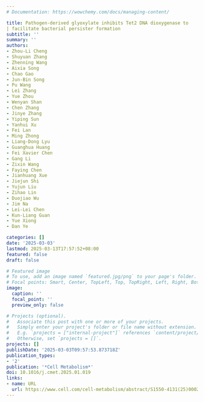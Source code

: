 ```yaml
---
# Documentation: https://wowchemy.com/docs/managing-content/

title: Pathogen-derived glyoxylate inhibits Tet2 DNA dioxygenase to 
| facilitate bacterial persister formation
subtitle: ''
summary: ''
authors:
- Zhou-Li Cheng
- Shuyuan Zhang
- Zhenning Wang
- Aixia Song
- Chao Gao
- Jun-Bin Song
- Pu Wang
- Lei Zhang
- Yue Zhou
- Wenyan Shan
- Chen Zhang
- Jinye Zhang
- Yiping Sun
- Yanhui Xu
- Fei Lan
- Ming Zhong
- Liang-Dong Lyu
- Guanghua Huang
- Fei Xavier Chen
- Gang Li
- Zixin Wang
- Faying Chen
- Jianhuang Xue
- Jiejun Shi
- Yujun Liu
- Zihao Lin
- Duojiao Wu
- Jim Na
- Lei-Lei Chen
- Kun-Liang Guan
- Yue Xiong
- Dan Ye

categories: []
date: '2025-03-03'
lastmod: 2025-03-13T17:57:52+08:00
featured: false
draft: false

# Featured image
# To use, add an image named `featured.jpg/png` to your page's folder.
# Focal points: Smart, Center, TopLeft, Top, TopRight, Left, Right, BottomLeft, Bottom, BottomRight.
image:
  caption: ''
  focal_point: ''
  preview_only: false

# Projects (optional).
#   Associate this post with one or more of your projects.
#   Simply enter your project's folder or file name without extension.
#   E.g. `projects = ["internal-project"]` references `content/project/deep-learning/index.md`.
#   Otherwise, set `projects = []`.
projects: []
publishDate: '2025-03-03T09:57:53.873718Z'
publication_types:
- '2'
publication: '*Cell Metabolism*'
doi: 10.1016/j.cmet.2025.01.019
links:
- name: URL
  url: https://www.cell.com/cell-metabolism/abstract/S1550-4131(25)00020-8
---
```

